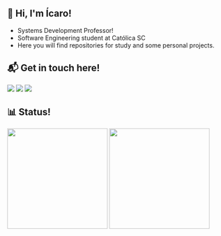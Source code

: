 ## 👋 Hi, I'm Ícaro! 

- Systems Development Professor!
- Software Engineering student at Católica SC
- Here you will find repositories for study and some personal projects.

## 📬 Get in touch here! 

<div> 
    <a href="mailto:icaro.botelho@catolicasc.edu.br" target="_blank"><img src="https://img.shields.io/badge/-Outlook-%230077B5?style=for-the-badge&logo=microsoft-outlook&logoColor=white"/></a>
    <a href="mailto:icarobotelhosocial@gmail.com" target="_blank"><img src="https://img.shields.io/badge/-Gmail-%23D14836?style=for-the-badge&logo=gmail&logoColor=white"/></a>
    <a href="https://www.linkedin.com/in/icarocbotelho/" target="_blank"><img src="https://img.shields.io/badge/-LinkedIn-%230077B5?style=for-the-badge&logo=linkedin&logoColor=white"/></a>
</div>

## 📊 Status! 

<div>
    <img height="230em" src="https://github-readme-stats.vercel.app/api?username=icrcode&show_icons=true&theme=github_dark_dimmed &count_private=true"/>
    <img height="230em" src="https://github-readme-stats.vercel.app/api/top-langs/?username=icrcode&layout=compact&langs_count=16&theme=github_dark_dimmed "/>
</div>
